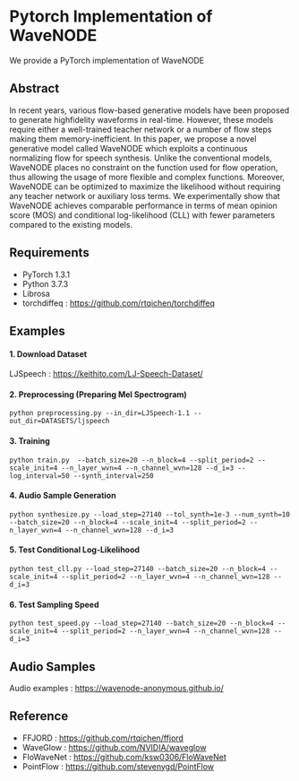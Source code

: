 # Pytorch Implementation of WaveNODE

We provide a PyTorch implementation of WaveNODE

## Abstract
In recent years, various flow-based generative
models have been proposed to generate highfidelity waveforms in real-time. However, these
models require either a well-trained teacher network or a number of flow steps making them
memory-inefficient. In this paper, we propose
a novel generative model called WaveNODE
which exploits a continuous normalizing flow for
speech synthesis. Unlike the conventional models,
WaveNODE places no constraint on the function
used for flow operation, thus allowing the usage
of more flexible and complex functions. Moreover, WaveNODE can be optimized to maximize
the likelihood without requiring any teacher network or auxiliary loss terms. We experimentally
show that WaveNODE achieves comparable performance in terms of mean opinion score (MOS)
and conditional log-likelihood (CLL) with fewer
parameters compared to the existing models.

## Requirements

- PyTorch 1.3.1
- Python 3.7.3
- Librosa
- torchdiffeq : https://github.com/rtqichen/torchdiffeq

## Examples

#### 1. Download Dataset

LJSpeech : https://keithito.com/LJ-Speech-Dataset/

#### 2. Preprocessing (Preparing Mel Spectrogram)

`python preprocessing.py --in_dir=LJSpeech-1.1 --out_dir=DATASETS/ljspeech`

#### 3. Training

`python train.py  --batch_size=20 --n_block=4 --split_period=2 --scale_init=4 --n_layer_wvn=4 --n_channel_wvn=128 --d_i=3 --log_interval=50 --synth_interval=250`

#### 4. Audio Sample Generation

`python synthesize.py --load_step=27140 --tol_synth=1e-3 --num_synth=10 --batch_size=20 --n_block=4 --scale_init=4 --split_period=2 --n_layer_wvn=4 --n_channel_wvn=128 --d_i=3`

#### 5. Test Conditional Log-Likelihood

`python test_cll.py --load_step=27140 --batch_size=20 --n_block=4 --scale_init=4 --split_period=2 --n_layer_wvn=4 --n_channel_wvn=128 --d_i=3`

#### 6. Test Sampling Speed

`python test_speed.py --load_step=27140 --batch_size=20 --n_block=4 --scale_init=4 --split_period=2 --n_layer_wvn=4 --n_channel_wvn=128 --d_i=3`

## Audio Samples

Audio examples : https://wavenode-anonymous.github.io/

## Reference

- FFJORD : https://github.com/rtqichen/ffjord
- WaveGlow : https://github.com/NVIDIA/waveglow
- FloWaveNet : https://github.com/ksw0306/FloWaveNet
- PointFlow : https://github.com/stevenygd/PointFlow